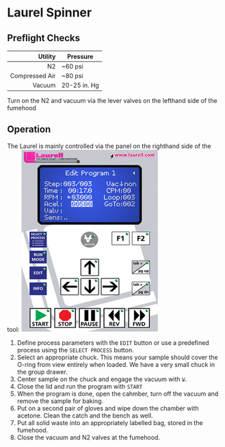 # Laurel Spinner

## Preflight Checks

| Utility         | Pressure     |
|----------------:|--------------|
| N2              | ~60 psi      |
| Compressed Air  | ~80 psi      |
| Vacuum          | 20-25 in. Hg |

Turn on the N2 and vacuum via the lever valves on the lefthand side of the fumehood

## Operation

The Laurel is mainly controlled via the panel on the righthand side of the tool:
![picture](LaurelPanel.bmp)


1. Define process parameters with the `EDIT` button or use a predefined process using the `SELECT PROCESS` button.
2. Select an appropriate chuck. This means your sample should cover the O-ring from view entirely when loaded. We have a very small chuck in the group drawer. 
3. Center sample on the chuck and engage the vacuum with ~~`V`~~.
4. Close the lid and run the program with `START`
5. When the program is done, open the cahmber, turn off the vacuum and remove the sample for baking.
6. Put on a second pair of gloves and wipe down the chamber with acetone. Clean the catch and the bench as well.
7. Put all solid waste into an appropriately labelled bag, stored in the fumehood.
8. Close the vacuum and N2 valves at the fumehood.
